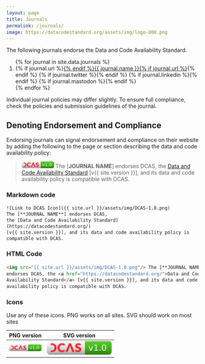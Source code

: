 ```yaml
---
layout: page
title: Journals
permalink: /journals/
image: https://datacodestandard.org/assets/img/logo-800.png
---
```

The following journals endorse the Data and Code Availability Standard.

<ol>
{% for journal in site.data.journals %}
<!-- {{ forloop.index}}. -->
  <li>    {% if journal.url %}<a href="{{ journal.url }}">{% endif %}{{ journal.name }}{% if journal.url %}</a>{% endif %}
          {% if journal.twitter %}<a href="https://twitter.com/{{ journal.twitter }}"><i class="fa-brands fa-twitter socialmediaicons" aria-hidden="true"></i></a>{% endif %}
          {% if journal.linkedin %}<a href="{{ journal.linkedin }}"><i class="fa-brands fa-linkedin socialmediaicons" aria-hidden="true"></i></a>{% endif %}
          {% if journal.mastodon %}<a href="https://{{ journal.mastodonsrv }}/@{{ journal.mastodon }}"><i class="fa-brands fa-mastodon socialmediaicons" aria-hidden="true"></i></a>{% endif %}
  </li>
{% endfor %}
  </ol>

Individual journal policies may differ slightly. To ensure full compliance, check the policies and submission guidelines of the journal.

## Denoting Endorsement and Compliance

Endorsing journals can signal endorsement and compliance on their website by adding the following to the page or section describing the data and code availability policy:

> ![](/assets/img/DCAS-1.0.png) The [**JOURNAL NAME**] endorses DCAS, the [Data and Code Availability Standard](https://datacodestandard.org/) [v{{ site.version }}], and its data and code availability policy is compatible with DCAS.

### Markdown code

```
![Link to DCAS Icon]({{ site.url }}/assets/img/DCAS-1.0.png) 
The [**JOURNAL NAME**] endorses DCAS, 
the [Data and Code Availability Standard](https://datacodestandard.org/)
[v{{ site.version }}], and its data and code availability policy is 
compatible with DCAS.
```
### HTML Code

```html
<img src="{{ site.url }}/assets/img/DCAS-1.0.png"/> The [**JOURNAL NAME**]
endorses DCAS, the <a href="https://datacodestandard.org/">Data and Code
Availability Standard</a> [v{{ site.version }}], and its data and code
availability policy is compatible with DCAS.
```

### Icons
Use any of these icons. PNG works on all sites. SVG should work on most sites

| PNG version | SVG version |
|---|---|
| ![DCAS icon small](/assets/img/DCAS-1.0.png) | ![DCAS icon small](/assets/img/DCAS-1.0.svg) |